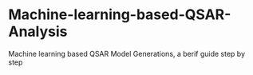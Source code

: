# Machine-learning-based-QSAR-Analysis
Machine learning based QSAR Model Generations, a berif guide step by step
